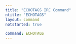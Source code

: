```yaml
---
title: "ECHOTAGS IRC Command"
ntitle: "ECHOTAGS"
layout: command
notstarted: true

command: ECHOTAGS
---
```

